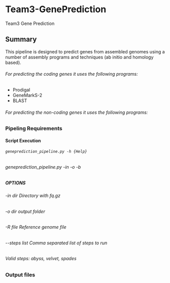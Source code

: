 # Team3-GenePrediction
Team3 Gene Prediction

## Summary 
This pipeline is designed to predict genes from assembled genomes using a number of assembly programs and techniques (ab initio and homology based). 
###### For predicting the coding genes it uses the following programs:
* Prodigal
* GeneMarkS-2
* BLAST

###### For predicting the non-coding genes it uses the following programs:
<fill-in>

### Pipeling Requirements

#### Script Execution

######   `geneprediction_pipeline.py -h {Help}`
######   geneprediction_pipeline.py -in <Genome Assembly Input Directory> -o <Output Directory> -b <CDS FNA file>


##### OPTIONS
######         -in     dir             Directory with fq.gz
######         -o      dir             output folder
######         -R      file    Reference genome file
######         --steps list    Comma separated list of steps to run
######                                         Valid steps: abyss, velvet, spades

### Output files

